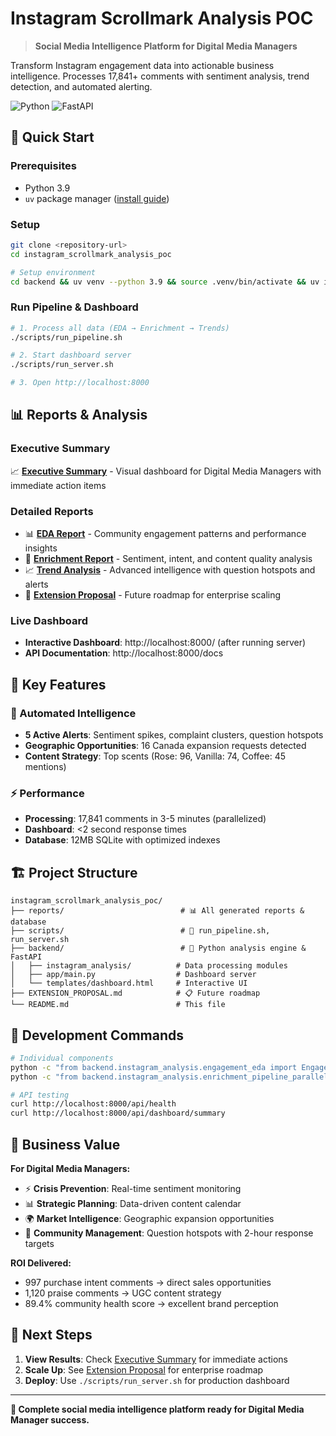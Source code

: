# Instagram Scrollmark Analysis POC

> **Social Media Intelligence Platform for Digital Media Managers**

Transform Instagram engagement data into actionable business intelligence. Processes 17,841+ comments with sentiment analysis, trend detection, and automated alerting.

![Python](https://img.shields.io/badge/python-3.9-blue.svg)
![FastAPI](https://img.shields.io/badge/FastAPI-0.68+-green.svg)

## 🚀 Quick Start

### Prerequisites
- Python 3.9
- `uv` package manager ([install guide](https://github.com/astral-sh/uv))

### Setup
```bash
git clone <repository-url>
cd instagram_scrollmark_analysis_poc

# Setup environment
cd backend && uv venv --python 3.9 && source .venv/bin/activate && uv install && cd ..
```

### Run Pipeline & Dashboard
```bash
# 1. Process all data (EDA → Enrichment → Trends)
./scripts/run_pipeline.sh

# 2. Start dashboard server
./scripts/run_server.sh

# 3. Open http://localhost:8000
```

## 📊 Reports & Analysis

### Executive Summary
📈 **[Executive Summary](reports/EXECUTIVE_SUMMARY.md)** - Visual dashboard for Digital Media Managers with immediate action items

### Detailed Reports
- 📊 **[EDA Report](reports/eda_report.md)** - Community engagement patterns and performance insights
- 🔬 **[Enrichment Report](reports/enrichment_report.md)** - Sentiment, intent, and content quality analysis  
- 📈 **[Trend Analysis](reports/trend_analysis_report.md)** - Advanced intelligence with question hotspots and alerts
- 🚀 **[Extension Proposal](EXTENSION_PROPOSAL.md)** - Future roadmap for enterprise scaling

### Live Dashboard
- **Interactive Dashboard**: http://localhost:8000/ (after running server)
- **API Documentation**: http://localhost:8000/docs

## 🎯 Key Features

### 🚨 Automated Intelligence
- **5 Active Alerts**: Sentiment spikes, complaint clusters, question hotspots
- **Geographic Opportunities**: 16 Canada expansion requests detected
- **Content Strategy**: Top scents (Rose: 96, Vanilla: 74, Coffee: 45 mentions)

### ⚡ Performance
- **Processing**: 17,841 comments in 3-5 minutes (parallelized)
- **Dashboard**: <2 second response times
- **Database**: 12MB SQLite with optimized indexes

## 🏗️ Project Structure

```
instagram_scrollmark_analysis_poc/
├── reports/                          # 📊 All generated reports & database
├── scripts/                          # 🚀 run_pipeline.sh, run_server.sh
├── backend/                          # 🔧 Python analysis engine & FastAPI
│   ├── instagram_analysis/          # Data processing modules
│   ├── app/main.py                  # Dashboard server
│   └── templates/dashboard.html     # Interactive UI
├── EXTENSION_PROPOSAL.md            # 📋 Future roadmap
└── README.md                        # This file
```

## 🔧 Development Commands

```bash
# Individual components
python -c "from backend.instagram_analysis.engagement_eda import EngagementEDA; EngagementEDA().generate_comprehensive_report()"
python -c "from backend.instagram_analysis.enrichment_pipeline_parallel import ParallelEnrichmentPipeline; ParallelEnrichmentPipeline().run_pipeline()"

# API testing
curl http://localhost:8000/api/health
curl http://localhost:8000/api/dashboard/summary
```

## 🎯 Business Value

**For Digital Media Managers:**
- ⚡ **Crisis Prevention**: Real-time sentiment monitoring
- 📊 **Strategic Planning**: Data-driven content calendar  
- 🌍 **Market Intelligence**: Geographic expansion opportunities
- 🎪 **Community Management**: Question hotspots with 2-hour response targets

**ROI Delivered:**
- 997 purchase intent comments → direct sales opportunities
- 1,120 praise comments → UGC content strategy
- 89.4% community health score → excellent brand perception

## 🚀 Next Steps

1. **View Results**: Check [Executive Summary](reports/EXECUTIVE_SUMMARY.md) for immediate actions
2. **Scale Up**: See [Extension Proposal](EXTENSION_PROPOSAL.md) for enterprise roadmap
3. **Deploy**: Use `./scripts/run_server.sh` for production dashboard

---

**🎊 Complete social media intelligence platform ready for Digital Media Manager success.**
